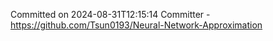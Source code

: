 Committed on 2024-08-31T12:15:14 
Committer - https://github.com/Tsun0193/Neural-Network-Approximation